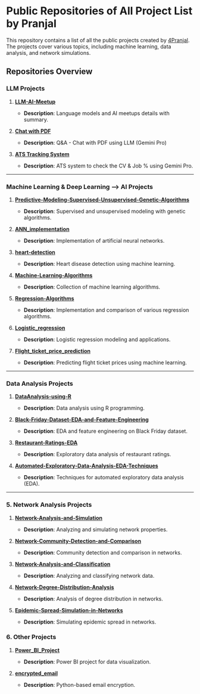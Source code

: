 # Public Repositories of All Project List by Pranjal

This repository contains a list of all the public projects created by [4Pranjal](https://github.com/4Pranjal). The projects cover various topics, including machine learning, data analysis, and network simulations.

## Repositories Overview
###  LLM Projects
1. **[LLM-AI-Meetup](https://github.com/4Pranjal/LLM-AI-Meetup)**
   - **Description**: Language models and AI meetups details with summary.

2. **[Chat with PDF](https://github.com/4Pranjal/End-To-End-Document-QA-With-Google-Gemma)**
   - **Description**: Q&A - Chat with PDF using LLM (Gemini Pro)

3. **[ATS Tracking System](https://github.com/4Pranjal/End-To-End-Resume-ATS-Tracking-LLM-Project-With-Google-Gemini-Pro/blob/main/README.md)**
   - **Description**: ATS system to check the CV & Job % using Gemini Pro.
---
   
### Machine Learning & Deep Learning --> AI Projects
1. **[Predictive-Modeling-Supervised-Unsupervised-Genetic-Algorithms](https://github.com/4Pranjal/Predictive-Modeling-Supervised-Unsupervised-Genetic-Algorithms)**
   - **Description**: Supervised and unsupervised modeling with genetic algorithms.
     
2. **[ANN_implementation](https://github.com/4Pranjal/ANN_implementation)**
   - **Description**: Implementation of artificial neural networks.

3. **[heart-detection](https://github.com/4Pranjal/heart-detection)**
   - **Description**: Heart disease detection using machine learning.

4. **[Machine-Learning-Algorithms](https://github.com/4Pranjal/Machine-Learning-Algorithms)**
   - **Description**: Collection of machine learning algorithms.

5. **[Regression-Algorithms](https://github.com/4Pranjal/Regression-Algorithms)**
   - **Description**: Implementation and comparison of various regression algorithms.

6. **[Logistic_regression](https://github.com/4Pranjal/Logistic_regression)**
   - **Description**: Logistic regression modeling and applications.

7. **[Flight_ticket_price_prediction](https://github.com/4Pranjal/Flight_ticket_price_prediction)**
   - **Description**: Predicting flight ticket prices using machine learning.
   
---
###  Data Analysis Projects
1. **[DataAnalysis-using-R](https://github.com/4Pranjal/DataAnalysis-using-R)**
   - **Description**: Data analysis using R programming.

2. **[Black-Friday-Dataset-EDA-and-Feature-Engineering](https://github.com/4Pranjal/Black-Friday-Dataset-EDA-and-Feature-Engineering)**
   - **Description**: EDA and feature engineering on Black Friday dataset.

3. **[Restaurant-Ratings-EDA](https://github.com/4Pranjal/Restaurant-Ratings-EDA)**
   - **Description**: Exploratory data analysis of restaurant ratings.

4. **[Automated-Exploratory-Data-Analysis-EDA-Techniques](https://github.com/4Pranjal/Automated-Exploratory-Data-Analysis-EDA-Techniques)**
   - **Description**: Techniques for automated exploratory data analysis (EDA).
---

### 5. Network Analysis Projects
1. **[Network-Analysis-and-Simulation](https://github.com/4Pranjal/Network-Analysis-and-Simulation)**
   - **Description**: Analyzing and simulating network properties.

2. **[Network-Community-Detection-and-Comparison](https://github.com/4Pranjal/Network-Community-Detection-and-Comparison)**
   - **Description**: Community detection and comparison in networks.

3. **[Network-Analysis-and-Classification](https://github.com/4Pranjal/Network-Analysis-and-Classification)**
   - **Description**: Analyzing and classifying network data.

4. **[Network-Degree-Distribution-Analysis](https://github.com/4Pranjal/Network-Degree-Distribution-Analysis)**
   - **Description**: Analysis of degree distribution in networks.

5. **[Epidemic-Spread-Simulation-in-Networks](https://github.com/4Pranjal/Epidemic-Spread-Simulation-in-Networks)**
   - **Description**: Simulating epidemic spread in networks.

### 6. Other Projects
1. **[Power_BI_Project](https://github.com/4Pranjal/Power_BI_Project)**
   - **Description**: Power BI project for data visualization.

2. **[encrypted_email](https://github.com/4Pranjal/encrypted_email)**
   - **Description**: Python-based email encryption.
